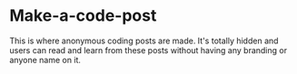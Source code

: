 # Make-a-code-post
This is where anonymous coding posts are made. It's totally hidden and users can read and learn from these posts without having any branding or anyone name on it. 
